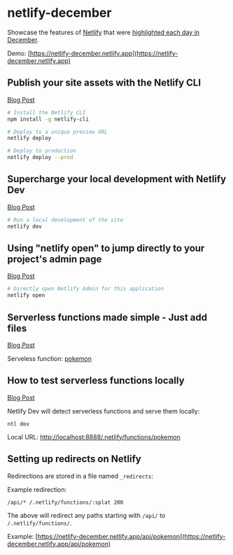 # netlify-december

Showcase the features of [Netlify](https://www.netlify.com/) that were [highlighted each day in December](https://www.netlify.com/blog/2021/12/01/highlighting-a-different-netlify-feature-each-day-in-december/).

Demo: [https://netlify-december.netlify.app](https://netlify-december.netlify.app)

## Publish your site assets with the Netlify CLI

[Blog Post](https://www.netlify.com/blog/2021/12/01/publish-your-site-assets-with-the-netlify-cli/)

```bash
# Install the Netlify CLI
npm install -g netlify-cli

# Deploy to a unique preview URL
netlify deploy

# Deploy to production
netlify deploy --prod
```

## Supercharge your local development with Netlify Dev

[Blog Post](https://www.netlify.com/blog/2021/12/02/supercharge-your-local-development-with-netlify-dev/)

```bash
# Run a local development of the site
netlify dev
```

## Using "netlify open" to jump directly to your project's admin page

[Blog Post](https://www.netlify.com/blog/2021/12/06/using-netlify-open-to-jump-directly-to-your-projects-admin-page/)

```bash
# Directly open Netlify Admin for this application
netlify open
```

## Serverless functions made simple - Just add files

[Blog Post](https://www.netlify.com/blog/2021/12/11/serverless-functions-made-simple-just-add-files/)

Serveless function: [pokemon](https://github.com/petermekhaeil/netlify-december/blob/master/netlify/functions/pokemon.js)

## How to test serverless functions locally

[Blog Post](https://www.netlify.com/blog/2021/12/12/how-to-test-serverless-functions-locally/)

Netlify Dev will detect serverless functions and serve them locally:

```
ntl dev
```

Local URL: [http://localhost:8888/.netlify/functions/pokemon](http://localhost:8888/.netlify/functions/pokemon)

## Setting up redirects on Netlify

Redirections are stored in a file named `_redirects`:

Example redirection:

```
/api/* /.netlify/functions/:splat 200
```

The above will redirect any paths starting with `/api/` to `/.netlify/functions/`.

Example: [https://netlify-december.netlify.app/api/pokemon](https://netlify-december.netlify.app/api/pokemon)

